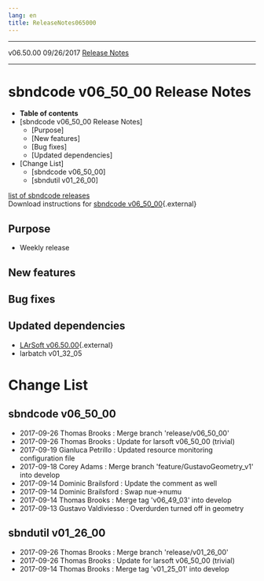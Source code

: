 ```yaml
---
lang: en
title: ReleaseNotes065000
---
```


  ----------- ------------ -- -- ------------------------------------------------------
  v06.50.00   09/26/2017         [Release Notes](ReleaseNotes065000.html)
  ----------- ------------ -- -- ------------------------------------------------------



sbndcode v06\_50\_00 Release Notes
======================================================================================

-   **Table of contents**
-   [sbndcode v06\_50\_00 Release
    Notes]
    -   [Purpose]
    -   [New features]
    -   [Bug fixes]
    -   [Updated dependencies]
-   [Change List]
    -   [sbndcode v06\_50\_00]
    -   [sbndutil v01\_26\_00]

[list of sbndcode
releases](List_of_SBND_code_releases.html)\
Download instructions for [sbndcode
v06\_50\_00](http://scisoft.fnal.gov/scisoft/bundles/sbnd/v06_50_00/sbndcode-v06_50_00.html){.external}



Purpose
----------------------------------

-   Weekly release



New features
--------------------------------------------



Bug fixes
--------------------------------------



Updated dependencies
------------------------------------------------------------

-   [LArSoft
    v06.50.00](https://cdcvs.fnal.gov/redmine/projects/larsoft/wiki/ReleaseNotes065000){.external}
-   larbatch v01\_32\_05



Change List
==========================================



sbndcode v06\_50\_00
----------------------------------------------------------

-   2017-09-26 Thomas Brooks : Merge branch \'release/v06\_50\_00\'
-   2017-09-26 Thomas Brooks : Update for larsoft v06\_50\_00 (trivial)
-   2017-09-19 Gianluca Petrillo : Updated resource monitoring
    configuration file
-   2017-09-18 Corey Adams : Merge branch
    \'feature/GustavoGeometry\_v1\' into develop
-   2017-09-14 Dominic Brailsford : Update the comment as well
-   2017-09-14 Dominic Brailsford : Swap nue-\>numu
-   2017-09-14 Thomas Brooks : Merge tag \'v06\_49\_03\' into develop
-   2017-09-13 Gustavo Valdiviesso : Overdurden turned off in geometry



sbndutil v01\_26\_00
----------------------------------------------------------

-   2017-09-26 Thomas Brooks : Merge branch \'release/v01\_26\_00\'
-   2017-09-26 Thomas Brooks : Update for larsoft v06\_50\_00 (trivial)
-   2017-09-14 Thomas Brooks : Merge tag \'v01\_25\_01\' into develop
